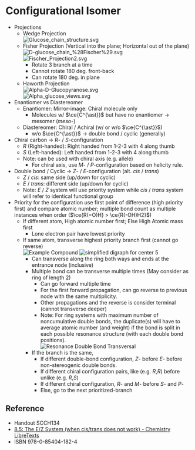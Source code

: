 # Configurational Isomer

* Projections
  * Wedge Projection  
    ![Glucose\_chain\_structure.svg](https://upload.wikimedia.org/wikipedia/commons/0/06/Glucose_chain_structure.svg)
  * Fisher Projection (Vertical into the plane; Horizontal out of the plane)  
    ![D-glucose\_chain\_%28Fischer%29.svg](https://upload.wikimedia.org/wikipedia/commons/d/d9/D-glucose_chain_%28Fischer%29.svg)  
    ![Fischer\_Projection2.svg](https://upload.wikimedia.org/wikipedia/commons/8/81/Fischer_Projection2.svg)
    * Rotate 3 branch at a time
    * Cannot rotate 180 deg. front-back
    * Can rotate 180 deg. in plane
  * Haworth Projection  
    ![Alpha-D-Glucopyranose.svg](https://upload.wikimedia.org/wikipedia/commons/c/c6/Alpha-D-Glucopyranose.svg)  
    ![Alpha\_glucose\_views.svg](https://upload.wikimedia.org/wikipedia/commons/3/31/Alpha_glucose_views.svg)
* Enantiomer vs Diastereomer
  * Enantiomer: Mirror-image: Chiral molecule only
    * Molecules w/ $\ce{C^{\ast}}$ but have no enantiomer → mesomer (*meso*-)
  * Diastereomer: Chiral / Achiral (w/ or w/o $\ce{C^{\ast}}$)
    * w/o $\ce{C^{\ast}}$ → double bond / cyclic (generally)
* Chiral carbon → *R*- / *S*-configuration
  * *R* (Right-handed): Right handed from 1-2-3 with 4 along thumb
  * *S* (Left-handed): Left handed from 1-2-3 with 4 along thumb
  * Note: can be used with chiral axis (e.g. allele)
    * For chiral axis, use *M*- / *P*-configuration based on helicity rule.
* Double bond / Cyclic → *Z*- / *E*-configuration (alt. *cis* / *trans*)
  * *Z* / *cis*: same side (up/down for cyclic)
  * *E* / *trans*: different side (up/down for cyclic)
  * Note: *E* / *Z* system will use priority system while *cis* / *trans* system will refer to identical functional group
* Priority for the configuration use first point of difference (high priority first) and compare atomic number; multiple bond count as multiple instances when order ($\ce{R(=O)H} > \ce{R(-OH)H2}$)
  * If different atom, High atomic number first; Else High Atomic mass first
    * Lone electron pair have lowest priority
  * If same atom, transverse highest priority branch first (cannot go reverse)  
    ![Example Compound](https://iupac.qmul.ac.uk/BlueBook/P9gif/P92143a.gif) ![simplified digraph for center 5](https://iupac.qmul.ac.uk/BlueBook/P9gif/P92143b.gif)
    * Can transverse along the ring both ways and ends at the entrance node (inclusive)
    * Multiple bond can be transverse multiple times (May consider as ring of length 2)
      * Can go forward multiple time
      * For the first forward propagation, can go reverse to previous node with the same multiplicity.
      * Other propagations and the reverse is consider terminal (cannot transverse deeper)
      * Note: For ring systems with maximum number of noncumulative double bonds, the duplicate(s) will have to average atomic number (and weight) if the bond is split in each possible resonance structure (with each double bond positions).  
        ![Resonance Double Bond Transversal](https://iupac.qmul.ac.uk/BlueBook/P9gif/P92144b.gif)
    * If the branch is the same,
      * If different double-bond configuration, *Z*- before *E*- before non-stereogenic double bonds.
      * If different chiral configuration pairs, like (e.g. *R*,*R*) before unlike (e.g. *R*,*S*)
      * If different chiral configuration, *R*- and *M*- before *S*- and *P*-
      * Else, go to the next prioritized-branch

## Reference

* Handout SCCH134
* [8.5: The E/Z System (when cis/trans does not work) - Chemistry LibreTexts](https://chem.libretexts.org/Bookshelves/Organic_Chemistry/Map%3A_Organic_Chemistry_(Wade)_Complete_and_Semesters_I_and_II/Map%3A_Organic_Chemistry_(Wade)/08%3A_Structure_and_Synthesis_of_Alkenes/8.05%3A_The_E_Z_System_(when_cis_trans_does_not_work))
* ISBN 978-0-85404-182-4
